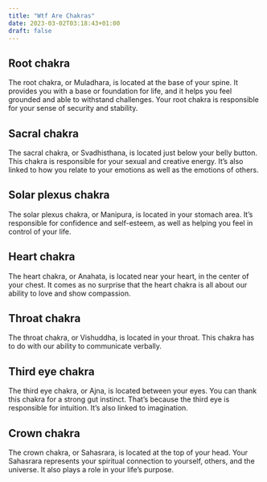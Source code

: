 ```yaml
---
title: "Wtf Are Chakras"
date: 2023-03-02T03:18:43+01:00
draft: false
---
```


## Root chakra
The root chakra, or Muladhara, is located at the base of your spine. It provides you with a base or foundation for life, and it helps you feel grounded and able to withstand challenges. Your root chakra is responsible for your sense of security and stability.

## Sacral chakra
The sacral chakra, or Svadhisthana, is located just below your belly button. This chakra is responsible for your sexual and creative energy. It’s also linked to how you relate to your emotions as well as the emotions of others.

## Solar plexus chakra
The solar plexus chakra, or Manipura, is located in your stomach area. It’s responsible for confidence and self-esteem, as well as helping you feel in control of your life.

## Heart chakra
The heart chakra, or Anahata, is located near your heart, in the center of your chest. It comes as no surprise that the heart chakra is all about our ability to love and show compassion.

## Throat chakra
The throat chakra, or Vishuddha, is located in your throat. This chakra has to do with our ability to communicate verbally.

## Third eye chakra
The third eye chakra, or Ajna, is located between your eyes. You can thank this chakra for a strong gut instinct. That’s because the third eye is responsible for intuition. It’s also linked to imagination.

## Crown chakra
The crown chakra, or Sahasrara, is located at the top of your head. Your Sahasrara represents your spiritual connection to yourself, others, and the universe. It also plays a role in your life’s purpose.